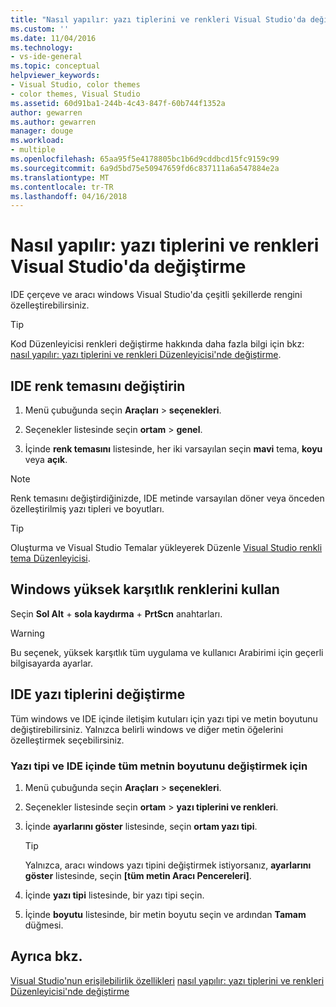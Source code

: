 ```yaml
---
title: "Nasıl yapılır: yazı tiplerini ve renkleri Visual Studio'da değiştirme | Microsoft Docs"
ms.custom: ''
ms.date: 11/04/2016
ms.technology:
- vs-ide-general
ms.topic: conceptual
helpviewer_keywords:
- Visual Studio, color themes
- color themes, Visual Studio
ms.assetid: 60d91ba1-244b-4c43-847f-60b744f1352a
author: gewarren
ms.author: gewarren
manager: douge
ms.workload:
- multiple
ms.openlocfilehash: 65aa95f5e4178805bc1b6d9cddbcd15fc9159c99
ms.sourcegitcommit: 6a9d5bd75e50947659fd6c837111a6a547884e2a
ms.translationtype: MT
ms.contentlocale: tr-TR
ms.lasthandoff: 04/16/2018
---
```

# <a name="how-to-change-fonts-and-colors-in-visual-studio"></a>Nasıl yapılır: yazı tiplerini ve renkleri Visual Studio'da değiştirme

IDE çerçeve ve aracı windows Visual Studio'da çeşitli şekillerde rengini özelleştirebilirsiniz.

> [!TIP]
> Kod Düzenleyicisi renkleri değiştirme hakkında daha fazla bilgi için bkz: [nasıl yapılır: yazı tiplerini ve renkleri Düzenleyicisi'nde değiştirme](../ide/reference/how-to-change-fonts-and-colors-in-the-editor.md).

## <a name="change-the-color-theme-of-the-ide"></a>IDE renk temasını değiştirin

1. Menü çubuğunda seçin **Araçları** > **seçenekleri**.

1. Seçenekler listesinde seçin **ortam** > **genel**.

1. İçinde **renk temasını** listesinde, her iki varsayılan seçin **mavi** tema, **koyu** veya **açık**.

> [!NOTE]
> Renk temasını değiştirdiğinizde, IDE metinde varsayılan döner veya önceden özelleştirilmiş yazı tipleri ve boyutları.

> [!TIP]
> Oluşturma ve Visual Studio Temalar yükleyerek Düzenle [Visual Studio renkli tema Düzenleyicisi](https://marketplace.visualstudio.com/items?itemName=VisualStudioPlatformTeam.VisualStudio2017ColorThemeEditor).

## <a name="use-windows-high-contrast-colors"></a>Windows yüksek karşıtlık renklerini kullan

Seçin **Sol Alt** + **sola kaydırma** + **PrtScn** anahtarları.

> [!WARNING]
> Bu seçenek, yüksek karşıtlık tüm uygulama ve kullanıcı Arabirimi için geçerli bilgisayarda ayarlar.

## <a name="change-ide-fonts"></a>IDE yazı tiplerini değiştirme

Tüm windows ve IDE içinde iletişim kutuları için yazı tipi ve metin boyutunu değiştirebilirsiniz. Yalnızca belirli windows ve diğer metin öğelerini özelleştirmek seçebilirsiniz.

### <a name="to-change-the-font-and-size-of-all-text-in-the-ide"></a>Yazı tipi ve IDE içinde tüm metnin boyutunu değiştirmek için

1. Menü çubuğunda seçin **Araçları** > **seçenekleri**.

1. Seçenekler listesinde seçin **ortam** > **yazı tiplerini ve renkleri**.

1. İçinde **ayarlarını göster** listesinde, seçin **ortam yazı tipi**.

    > [!TIP]
    > Yalnızca, aracı windows yazı tipini değiştirmek istiyorsanız, **ayarlarını göster** listesinde, seçin **[tüm metin Aracı Pencereleri]**.

1. İçinde **yazı tipi** listesinde, bir yazı tipi seçin.

1. İçinde **boyutu** listesinde, bir metin boyutu seçin ve ardından **Tamam** düğmesi.

## <a name="see-also"></a>Ayrıca bkz.

[Visual Studio'nun erişilebilirlik özellikleri](../ide/reference/accessibility-features-of-visual-studio.md)
[nasıl yapılır: yazı tiplerini ve renkleri Düzenleyicisi'nde değiştirme](../ide/reference/how-to-change-fonts-and-colors-in-the-editor.md)